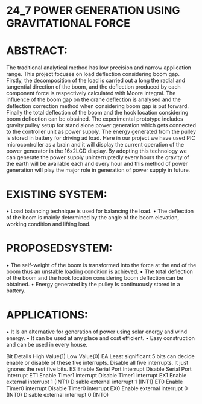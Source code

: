# 24_7 POWER GENERATION USING GRAVITATIONAL FORCE

# ABSTRACT:

The traditional analytical method has low precision and narrow application range. This project focuses on load deflection considering boom gap. Firstly, the decomposition of the load is carried out a long the radial and tangential direction of the boom, and the deflection produced by each component force is respectively calculated with Moore integral. The influence of the boom gap on the crane deflection is analysed and the deflection correction method when considering boom gap is put forward. Finally the total deflection of the boom and the hook location considering boom deflection can be obtained. The experimental prototype includes gravity pulley setup for stand alone power generation which gets connected to the controller unit as power supply. The energy generated from the pulley is stored in battery for driving ad load. Here in our project we have used PIC microcontroller as a brain and it will display the current operation of the power generator in the 16x2LCD display. By adopting this technology we can generate the power supply uninterruptedly every hours the gravity of the earth will be available each and every hour and this method of power generation will play the major role in generation of power supply in future.
 




# EXISTING SYSTEM:
 • Load balancing technique is used for balancing the load. 
• The deflection of the boom is mainly determined by the angle of the boom elevation, working condition and lifting load. 

# PROPOSEDSYSTEM:
 • The self-weight of the boom is transformed into the force at the end of the boom thus an unstable loading condition is achieved.
 • The total deflection of the boom and the hook location considering boom deflection can be obtained.
 • Energy generated by the pulley Is continuously stored in a battery.

 # APPLICATIONS:
 • It Is an alternative for generation of power using solar energy and wind energy. 
• It can be used at any place and cost efficient.
• Easy construction and can be used in every house.


Bit Details  	High Value(1)  	Low Value(0)
EA	        Least significant 5 bits can decide enable or disable of these five interrupts.	Disable all five interrupts. It just ignores the rest five bits.
ES        	Enable Serial Port Interrupt	Disable Serial Port Interrupt
ET1	       Enable Timer1 interrupt	Disable Timer1 interrupt
EX1	       Enable external interrupt 1 (INT1)	Disable external interrupt 1 (INT1)
ET0	       Enable Timer0 interrupt	Disable Timer0 interrupt
EX0	       Enable external interrupt 0 (INT0)	Disable external interrupt 0 (INT0)


